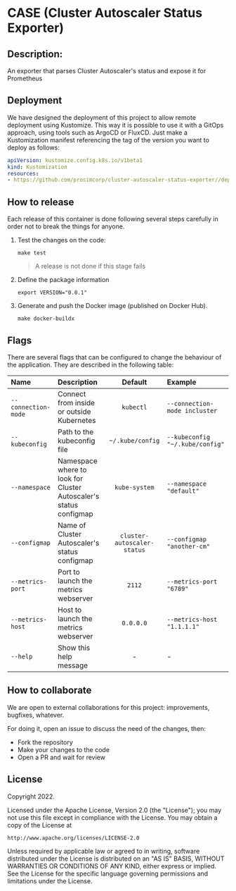# CASE (Cluster Autoscaler Status Exporter)

## Description:

An exporter that parses Cluster Autoscaler's status and expose it for Prometheus

## Deployment

We have designed the deployment of this project to allow remote deployment using Kustomize. This way it is possible
to use it with a GitOps approach, using tools such as ArgoCD or FluxCD. Just make a Kustomization manifest referencing
the tag of the version you want to deploy as follows:

```yaml
apiVersion: kustomize.config.k8s.io/v1beta1
kind: Kustomization
resources:
- https://github.com/prosimcorp/cluster-autoscaler-status-exporter//deploy/?ref=main
```

## How to release

Each release of this container is done following several steps carefully in order not to break the things for anyone.

1. Test the changes on the code:

    ```console
    make test
    ```

   > A release is not done if this stage fails

2. Define the package information

    ```console
    export VERSION="0.0.1"
    ```

3. Generate and push the Docker image (published on Docker Hub).

    ```console
    make docker-buildx
    ```

## Flags

There are several flags that can be configured to change the behaviour of the
application. They are described in the following table:

| Name                | Description                                                       |           Default           | Example                         |
|:--------------------|:------------------------------------------------------------------|:---------------------------:|:--------------------------------|
| `--connection-mode` | Connect from inside or outside Kubernetes                         |          `kubectl`          | `--connection-mode incluster`   |
| `--kubeconfig`      | Path to the kubeconfig file                                       |      `~/.kube/config`       | `--kubeconfig "~/.kube/config"` |
| `--namespace`       | Namespace where to look for Cluster Autoscaler's status configmap |        `kube-system`        | `--namespace "default"`         |
| `--configmap`       | Name of Cluster Autoscaler's status configmap                     | `cluster-autoscaler-status` | `--configmap "another-cm"`      |
| `--metrics-port`    | Port to launch the metrics webserver                              |           `2112`            | `--metrics-port "6789"`         |
| `--metrics-host`    | Host to launch the metrics webserver                              |          `0.0.0.0`          | `--metrics-host "1.1.1.1"`      |
| `--help`            | Show this help message                                            |              -              | -                               |

## How to collaborate

We are open to external collaborations for this project: improvements, bugfixes, whatever.

For doing it, open an issue to discuss the need of the changes, then:

- Fork the repository
- Make your changes to the code
- Open a PR and wait for review

## License

Copyright 2022.

Licensed under the Apache License, Version 2.0 (the "License");
you may not use this file except in compliance with the License.
You may obtain a copy of the License at

    http://www.apache.org/licenses/LICENSE-2.0

Unless required by applicable law or agreed to in writing, software
distributed under the License is distributed on an "AS IS" BASIS,
WITHOUT WARRANTIES OR CONDITIONS OF ANY KIND, either express or implied.
See the License for the specific language governing permissions and
limitations under the License.